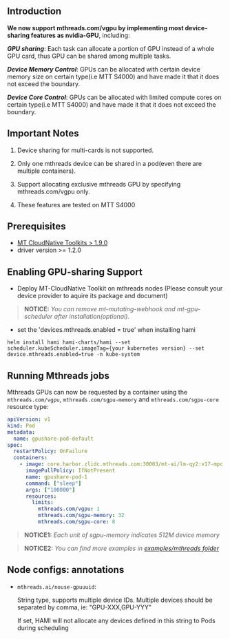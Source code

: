 ## Introduction

**We now support mthreads.com/vgpu by implementing most device-sharing features as nvidia-GPU**, including:

***GPU sharing***: Each task can allocate a portion of GPU instead of a whole GPU card, thus GPU can be shared among multiple tasks.

***Device Memory Control***: GPUs can be allocated with certain device memory size on certain type(i.e MTT S4000) and have made it that it does not exceed the boundary.

***Device Core Control***: GPUs can be allocated with limited compute cores on certain type(i.e MTT S4000) and have made it that it does not exceed the boundary.

## Important Notes

1. Device sharing for multi-cards is not supported.

2. Only one mthreads device can be shared in a pod(even there are multiple containers).

3. Support allocating exclusive mthreads GPU by specifying mthreads.com/vgpu only.

4. These features are tested on MTT S4000

## Prerequisites

* [MT CloudNative Toolkits > 1.9.0](https://docs.mthreads.com/cloud-native/cloud-native-doc-online/)
* driver version >= 1.2.0

## Enabling GPU-sharing Support

* Deploy MT-CloudNative Toolkit on mthreads nodes (Please consult your device provider to aquire its package and document)

> **NOTICE:** *You can remove mt-mutating-webhook and mt-gpu-scheduler after installation(optional).*

* set the 'devices.mthreads.enabled = true' when installing hami

```
helm install hami hami-charts/hami --set scheduler.kubeScheduler.imageTag={your kubernetes version} --set device.mthreads.enabled=true -n kube-system
```

## Running Mthreads jobs

Mthreads GPUs can now be requested by a container
using the `mthreads.com/vgpu`, `mthreads.com/sgpu-memory` and `mthreads.com/sgpu-core`  resource type:

```yaml
apiVersion: v1
kind: Pod
metadata:
  name: gpushare-pod-default
spec:
  restartPolicy: OnFailure
  containers:
    - image: core.harbor.zlidc.mthreads.com:30003/mt-ai/lm-qy2:v17-mpc
      imagePullPolicy: IfNotPresent
      name: gpushare-pod-1
      command: ["sleep"]
      args: ["100000"]
      resources:
        limits:
          mthreads.com/vgpu: 1
          mthreads.com/sgpu-memory: 32
          mthreads.com/sgpu-core: 8
```

> **NOTICE1:** *Each unit of sgpu-memory indicates 512M device memory*

> **NOTICE2:** *You can find more examples in [examples/mthreads folder](../examples/mthreads/)*

## Node configs: annotations

* `mthreads.ai/nouse-gpuuuid`:
  
  String type, supports multiple device IDs. Multiple devices should be separated by comma, ie: "GPU-XXX,GPU-YYY"

  If set, HAMI will not allocate any devices defined in this string to Pods during scheduling